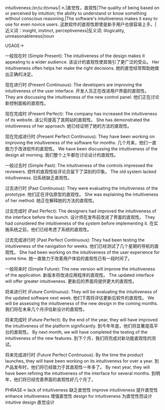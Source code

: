 intuitiveness:/ɪnˌtuːɪtɪvnəs/| n.|直觉性，直观性|The quality of being based on or perceived by intuition; the ability to understand or know something without conscious reasoning.|The software's intuitiveness makes it easy to use for even novice users.  这款软件的直观性即使是新手用户也很容易上手。|近义词：insight, instinct, perceptiveness|反义词: illogicality, unreasonableness|noun


USAGE->

一般现在时 (Simple Present):
The intuitiveness of the design makes it appealing to a wider audience.  该设计的直观性使其吸引了更广泛的受众。
Her intuitiveness often helps her make the right decisions. 她的直觉经常帮助她做出正确的决定。

现在进行时 (Present Continuous):
The developers are improving the intuitiveness of the user interface. 开发人员正在改进用户界面的直观性。
They are discussing the intuitiveness of the new control panel. 他们正在讨论新控制面板的直观性。

现在完成时 (Present Perfect):
The company has increased the intuitiveness of its website.  该公司提高了其网站的直观性。
She has demonstrated the intuitiveness of her approach. 她已经证明了她的方法的直观性。

现在完成进行时 (Present Perfect Continuous):
They have been working on improving the intuitiveness of the software for months.  几个月来，他们一直致力于改进软件的直观性。
We have been discussing the intuitiveness of the design all morning. 我们整个上午都在讨论设计的直观性。


一般过去时 (Simple Past):
The intuitiveness of the controls impressed the reviewers.  控件的直观性给评论员留下了深刻的印象。
The old system lacked intuitiveness. 旧系统缺乏直观性。

过去进行时 (Past Continuous):
They were evaluating the intuitiveness of the prototype.  他们正在评估原型的直观性。
She was explaining the intuitiveness of her method. 她正在解释她的方法的直观性。


过去完成时 (Past Perfect):
The designers had improved the intuitiveness of the interface before the launch.  设计师在发布前改进了界面的直观性。
They had considered the intuitiveness of the system before implementing it.  在实施系统之前，他们已经考虑了系统的直观性。


过去完成进行时 (Past Perfect Continuous):
They had been testing the intuitiveness of the navigation for weeks.  他们已经测试了几个星期的导航的直观性。
She had been working on the intuitiveness of the user experience for some time.  她一直致力于改善用户体验的直观性已有一段时间了。


一般将来时 (Simple Future):
The new version will improve the intuitiveness of the application. 新版本将改进应用程序的直观性。
The updated interface will offer greater intuitiveness. 更新后的界面将提供更大的直观性。


将来进行时 (Future Continuous):
They will be evaluating the intuitiveness of the updated software next week.  他们下周将评估更新后软件的直观性。
We will be assessing the intuitiveness of the new design in the coming months.  我们将在未来几个月评估新设计的直观性。


将来完成时 (Future Perfect):
By the end of the year, they will have improved the intuitiveness of the platform significantly. 到今年年底，他们将显著提高平台的直观性。
By next month, we will have completed the testing of the intuitiveness of the new features. 到下个月，我们将完成对新功能直观性的测试。


将来完成进行时 (Future Perfect Continuous):
By the time the product launches, they will have been working on its intuitiveness for over a year.  到产品发布时，他们将已经致力于其直观性一年多了。
By next year, they will have been refining the intuitiveness of the interface for several months.  到明年，他们将已经完善界面的直观性好几个月了。



PHRASE->
lack of intuitiveness  缺乏直觉性
improve intuitiveness 提升直觉性
enhance intuitiveness  增强直觉性
design for intuitiveness  为直觉性而设计
intuitive design  直觉设计
